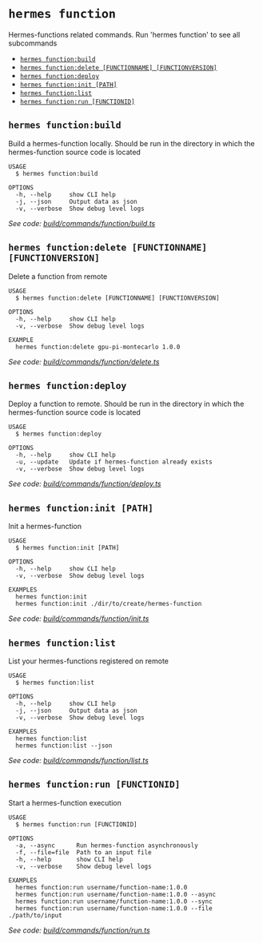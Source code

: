 `hermes function`
=================

Hermes-functions related commands. Run 'hermes function' to see all subcommands

* [`hermes function:build`](#hermes-functionbuild)
* [`hermes function:delete [FUNCTIONNAME] [FUNCTIONVERSION]`](#hermes-functiondelete-functionname-functionversion)
* [`hermes function:deploy`](#hermes-functiondeploy)
* [`hermes function:init [PATH]`](#hermes-functioninit-path)
* [`hermes function:list`](#hermes-functionlist)
* [`hermes function:run [FUNCTIONID]`](#hermes-functionrun-functionid)

## `hermes function:build`

Build a hermes-function locally. Should be run in the directory in which the hermes-function source code is located

```
USAGE
  $ hermes function:build

OPTIONS
  -h, --help     show CLI help
  -j, --json     Output data as json
  -v, --verbose  Show debug level logs
```

_See code: [build/commands/function/build.ts](https://github.com/hermes-serverless/hermes/blob/v0.2.0/build/commands/function/build.ts)_

## `hermes function:delete [FUNCTIONNAME] [FUNCTIONVERSION]`

Delete a function from remote

```
USAGE
  $ hermes function:delete [FUNCTIONNAME] [FUNCTIONVERSION]

OPTIONS
  -h, --help     show CLI help
  -v, --verbose  Show debug level logs

EXAMPLE
  hermes function:delete gpu-pi-montecarlo 1.0.0
```

_See code: [build/commands/function/delete.ts](https://github.com/hermes-serverless/hermes/blob/v0.2.0/build/commands/function/delete.ts)_

## `hermes function:deploy`

Deploy a function to remote. Should be run in the directory in which the hermes-function source code is located

```
USAGE
  $ hermes function:deploy

OPTIONS
  -h, --help     show CLI help
  -u, --update   Update if hermes-function already exists
  -v, --verbose  Show debug level logs
```

_See code: [build/commands/function/deploy.ts](https://github.com/hermes-serverless/hermes/blob/v0.2.0/build/commands/function/deploy.ts)_

## `hermes function:init [PATH]`

Init a hermes-function

```
USAGE
  $ hermes function:init [PATH]

OPTIONS
  -h, --help     show CLI help
  -v, --verbose  Show debug level logs

EXAMPLES
  hermes function:init
  hermes function:init ./dir/to/create/hermes-function
```

_See code: [build/commands/function/init.ts](https://github.com/hermes-serverless/hermes/blob/v0.2.0/build/commands/function/init.ts)_

## `hermes function:list`

List your hermes-functions registered on remote

```
USAGE
  $ hermes function:list

OPTIONS
  -h, --help     show CLI help
  -j, --json     Output data as json
  -v, --verbose  Show debug level logs

EXAMPLES
  hermes function:list
  hermes function:list --json
```

_See code: [build/commands/function/list.ts](https://github.com/hermes-serverless/hermes/blob/v0.2.0/build/commands/function/list.ts)_

## `hermes function:run [FUNCTIONID]`

Start a hermes-function execution

```
USAGE
  $ hermes function:run [FUNCTIONID]

OPTIONS
  -a, --async      Run hermes-function asynchronously
  -f, --file=file  Path to an input file
  -h, --help       show CLI help
  -v, --verbose    Show debug level logs

EXAMPLES
  hermes function:run username/function-name:1.0.0
  hermes function:run username/function-name:1.0.0 --async
  hermes function:run username/function-name:1.0.0 --sync
  hermes function:run username/function-name:1.0.0 --file ./path/to/input
```

_See code: [build/commands/function/run.ts](https://github.com/hermes-serverless/hermes/blob/v0.2.0/build/commands/function/run.ts)_
